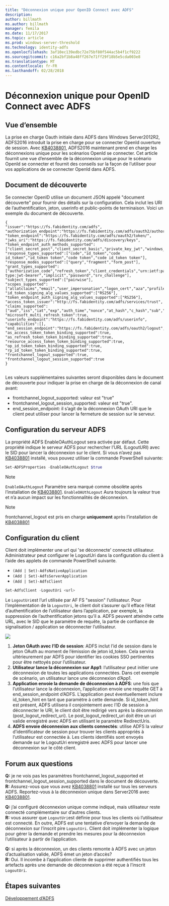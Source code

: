 ```yaml
---
title: "Déconnexion unique pour OpenID Connect avec ADFS"
description: 
author: billmath
ms.author: billmath
manager: femila
ms.date: 11/17/2017
ms.topic: article
ms.prod: windows-server-threshold
ms.technology: identity-adfs
ms.openlocfilehash: 3af10ec139edbc72e75bf80f544ac5b4f1cf9222
ms.sourcegitcommit: c16a2bf1b8a48ff267e71ff29f18b5e5cda003e8
ms.translationtype: MT
ms.contentlocale: fr-FR
ms.lasthandoff: 02/28/2018
---
```

#  <a name="single-log-out-for-openid-connect-with-ad-fs"></a>Déconnexion unique pour OpenID Connect avec ADFS

## <a name="overview"></a>Vue d’ensemble
La prise en charge Oauth initiale dans ADFS dans Windows Server2012R2, ADFS2016 introduit la prise en charge pour se connecter OpenId ouverture de session. Avec [KB4038801](https://support.microsoft.com/en-gb/help/4038801/windows-10-update-kb4038801), ADFS2016 maintenant prend en charge les déconnexions unique pour les scénarios OpenId se connecter. Cet article fournit une vue d’ensemble de la déconnexion unique pour le scénario OpenId se connecter et fournit des conseils sur la façon de l’utiliser pour vos applications de se connecter OpenId dans ADFS.


## <a name="discovery-doc"></a>Document de découverte
Se connecter OpenID utilise un document JSON appelé "document découverte" pour fournir des détails sur la configuration.  Cela inclut les URI de l’authentification, jeton, userinfo et public-points de terminaison.  Voici un exemple du document de découverte.

```
{
"issuer":"https://fs.fabidentity.com/adfs",
"authorization_endpoint":"https://fs.fabidentity.com/adfs/oauth2/authorize/",
"token_endpoint":"https://fs.fabidentity.com/adfs/oauth2/token/",
"jwks_uri":"https://fs.fabidentity.com/adfs/discovery/keys",
"token_endpoint_auth_methods_supported":["client_secret_post","client_secret_basic","private_key_jwt","windows_client_authentication"],
"response_types_supported":["code","id_token","code id_token","id_token token","code token","code id_token token"],
"response_modes_supported":["query","fragment","form_post"],
"grant_types_supported":["authorization_code","refresh_token","client_credentials","urn:ietf:params:oauth:grant-type:jwt-bearer","implicit","password","srv_challenge"],
"subject_types_supported":["pairwise"],
"scopes_supported":["allatclaims","email","user_impersonation","logon_cert","aza","profile","vpn_cert","winhello_cert","openid"],
"id_token_signing_alg_values_supported":["RS256"],
"token_endpoint_auth_signing_alg_values_supported":["RS256"],
"access_token_issuer":"http://fs.fabidentity.com/adfs/services/trust",
"claims_supported":["aud","iss","iat","exp","auth_time","nonce","at_hash","c_hash","sub","upn","unique_name","pwd_url","pwd_exp","sid"],
"microsoft_multi_refresh_token":true,
"userinfo_endpoint":"https://fs.fabidentity.com/adfs/userinfo",
"capabilities":[],
"end_session_endpoint":"https://fs.fabidentity.com/adfs/oauth2/logout",
"as_access_token_token_binding_supported":true,
"as_refresh_token_token_binding_supported":true,
"resource_access_token_token_binding_supported":true,
"op_id_token_token_binding_supported":true,
"rp_id_token_token_binding_supported":true,
"frontchannel_logout_supported":true,
"frontchannel_logout_session_supported":true
} 
 
```



Les valeurs supplémentaires suivantes seront disponibles dans le document de découverte pour indiquer la prise en charge de la déconnexion de canal avant:

- frontchannel_logout_supported: valeur est "true"
- frontchannel_logout_session_supported: valeur est "true".
- end_session_endpoint: il s’agit de la déconnexion OAuth URI que le client peut utiliser pour lancer la fermeture de session sur le serveur.


## <a name="ad-fs-server-configuration"></a>Configuration du serveur ADFS
La propriété ADFS EnableOAuthLogout sera activée par défaut.  Cette propriété indique le serveur ADFS pour rechercher l’URL (LogoutURI) avec le SID pour lancer la déconnexion sur le client. Si vous n’avez pas [KB4038801](https://support.microsoft.com/en-gb/help/4038801/windows-10-update-kb4038801) installé, vous pouvez utiliser la commande PowerShell suivante:

```PowerShell
Set-ADFSProperties -EnableOAuthLogout $true
```

>[!NOTE]
> `EnableOAuthLogout` Paramètre sera marqué comme obsolète après l’installation de [KB4038801](https://support.microsoft.com/en-gb/help/4038801/windows-10-update-kb4038801). `EnableOAUthLogout` Aura toujours la valeur true et n’a aucun impact sur les fonctionnalités de déconnexion.

>[!NOTE]
>frontchannel_logout est pris en charge **uniquement** après l’installation de [KB4038801](https://support.microsoft.com/en-gb/help/4038801/windows-10-update-kb4038801)

## <a name="client-configuration"></a>Configuration du client
Client doit implémenter une url qui 'se déconnecte' connecté utilisateur. Administrateur peut configurer le LogoutUri dans la configuration du client à l’aide des applets de commande PowerShell suivante. 


- `(Add | Set)-AdfsNativeApplication`
- `(Add | Set)-AdfsServerApplication`
- `(Add | Set)-AdfsClient`

```PowerShell
Set-AdfsClient -LogoutUri <url>
```

Le `LogoutUri`est l’url utilisée par AF FS "session" l’utilisateur. Pour l’implémentation de la `LogoutUri`, le client doit s’assurer qu’il efface l’état d’authentification de l’utilisateur dans l’application, par exemple, la suppression de l’authentification jetons qu’il a. ADFS peuvent atteindre cette URL, avec le SID que le paramètre de requête, la partie de confiance de signalisation / application se déconnecter l’utilisateur. 

![](media/ad-fs-logout-openid-connect/adfs_single_logout2.png)


1.  **Jeton OAuth avec l’ID de session**: ADFS inclut l’id de session dans le jeton OAuth au moment de l’émission de jeton id_token. Cela servira ultérieurement par ADFS pour identifier les cookies SSO pertinentes pour être nettoyés pour l’utilisateur.
2.  **Utilisateur lance la déconnexion sur App1**: l’utilisateur peut initier une déconnexion de toutes les applications connectées. Dans cet exemple de scénario, un utilisateur lance une déconnexion d’App1.
3.  **Application envoie la demande de déconnexion à ADFS**: une fois que l’utilisateur lance la déconnexion, l’application envoie une requête GET à end_session_endpoint d’ADFS. L’application peut éventuellement inclure id_token_hint en tant que paramètre à cette demande. Si id_token_hint est présent, ADFS utilisera il conjointement avec l’ID de session à déconnecter le URI, le client doit être redirigé vers après la déconnexion (post_logout_redirect_uri).  Le post_logout_redirect_uri doit être un uri valide enregistré avec ADFS en utilisant le paramètre RedirectUris.
4.  **ADFS envoie déconnexion aux clients connectés**: utilise ADFS la valeur d’identificateur de session pour trouver les clients appropriés à l’utilisateur est connectée à. Les clients identifiés sont envoyés demande sur le LogoutUri enregistré avec ADFS pour lancer une déconnexion sur le côté client.

## <a name="faqs"></a>Forum aux questions
**Q:** je ne vois pas les paramètres frontchannel_logout_supported et frontchannel_logout_session_supported dans le document de découverte.</br>
**R:** Assurez-vous que vous avez [KB4038801](https://support.microsoft.com/en-gb/help/4038801/windows-10-update-kb4038801) installé sur tous les serveurs ADFS. Reportez-vous à la déconnexion unique dans Server2016 avec [KB4038801](https://support.microsoft.com/en-gb/help/4038801/windows-10-update-kb4038801).

**Q:** j’ai configuré déconnexion unique comme indiqué, mais utilisateur reste connecté complémentaire sur d’autres clients.</br>
**R:** vous assurer que `LogoutUri`est définie pour tous les clients où l’utilisateur est connecté. En outre, ADFS est une tentative d’envoyer la demande de déconnexion sur l’inscrit pire `LogoutUri`. Client doit implémenter la logique pour gérer la demande et prendre les mesures pour la déconnexion l’utilisateur à partir de l’application.</br>

**Q:** si après la déconnexion, un des clients remonte à ADFS avec un jeton d’actualisation valide, ADFS émet un jeton d’accès?</br>
**R:** Oui. Il incombe à l’application cliente de supprimer authentifiés tous les artefacts après une demande de déconnexion a été reçue à l’inscrit `LogoutUri`.


## <a name="next-steps"></a>Étapes suivantes
[Développement d’ADFS](../../ad-fs/AD-FS-Development.md)  
